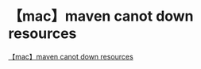 # 【mac】maven canot down resources
[【mac】maven canot down resources](https://aiwithcloud.com/2022/09/15/%e3%80%90mac%e3%80%91maven_canot_down_resources/)